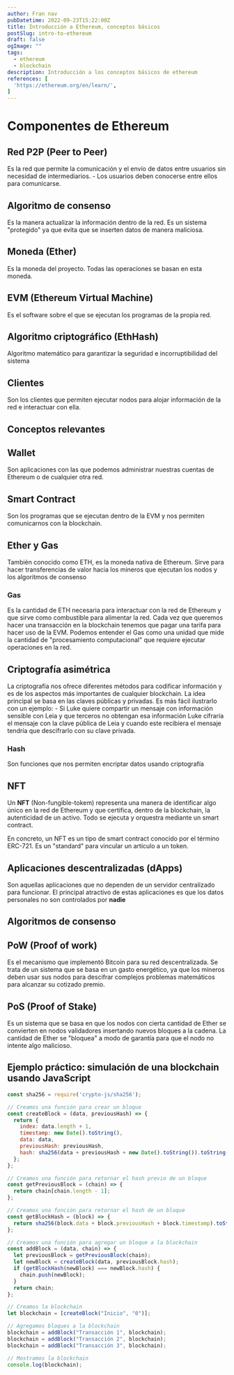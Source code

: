 ```yaml
---
author: Fran nav
pubDatetime: 2022-09-23T15:22:00Z
title: Introducción a Ethereum, conceptos básicos
postSlug: intro-to-ethereum
draft: false
ogImage: ""
tags:
  - ethereum
  - blockchain
description: Introducción a los conceptos básicos de ethereum
references: [
  'https://ethereum.org/en/learn/',
]
---
```


# Componentes de Ethereum

## **Red P2P** (Peer to Peer)

Es la red que permite la comunicación y el envío de datos entre usuarios sin necesidad de intermediarios. 
	- Los usuarios deben conocerse entre ellos para comunicarse.

## **Algoritmo de consenso**

Es la manera actualizar la información dentro de la red. Es un sistema "protegido" ya que evita que se inserten datos de manera maliciosa.
##  **Moneda** (Ether)

Es la moneda del proyecto. Todas las operaciones se basan en esta moneda.
## **EVM** (Ethereum Virtual Machine)

Es el software sobre el que se ejecutan los programas de la propia red.
## **Algoritmo criptográfico** (EthHash)

Algoritmo matemático para garantizar la seguridad e incorruptibilidad del sistema

## **Clientes**

Son los clientes que permiten ejecutar nodos para alojar información de la red e interactuar con ella.

## Conceptos relevantes

## **Wallet**

Son aplicaciones con las que podemos administrar nuestras cuentas de Ethereum o de cualquier otra red.
## **Smart Contract**

Son los programas que se ejecutan dentro de la EVM y nos permiten comunicarnos con la blockchain.

## Ether y Gas

También conocido como ETH, es la moneda nativa de Ethereum. Sirve para hacer transferencias de valor hacia los mineros que ejecutan los nodos y los algoritmos de consenso

### Gas

Es la cantidad de ETH necesaria para interactuar con la red de Ethereum y que sirve como combustible para alimentar la red. Cada vez que queremos hacer una transacción en la blockchain tenemos que pagar una tarifa para hacer uso de la EVM. 
Podemos entender el Gas como una unidad que mide la cantidad de "procesamiento computacional" que requiere ejecutar operaciones en la red.

## Criptografía asimétrica

La criptografía nos ofrece diferentes métodos para codificar información y es de los aspectos más importantes de cualquier blockchain.
La idea principal se basa en las claves públicas y privadas.
Es más fácil ilustrarlo con un ejemplo:
	- Si Luke quiere compartir un mensaje con información sensible con Leia y que terceros no obtengan esa información Luke cifraría el mensaje con la clave pública de Leia y cuando este recibiera el mensaje tendría que descifrarlo con su clave privada.

### Hash

Son funciones que nos permiten encriptar datos usando criptografía

## NFT

Un **NFT** (Non-fungible-tokem) representa una manera de identificar algo único en la red de Ethereum y que certifica, dentro de la blockchain, la autenticidad de un activo. Todo se ejecuta y orquestra mediante un smart contract.

En concreto, un NFT es un tipo de smart contract conocido por el término ERC-721. Es un "standard" para vincular un artículo a un token.

## Aplicaciones descentralizadas (dApps)

Son aquellas aplicaciones que no dependen de un servidor centralizado para funcionar. El principal atractivo de estas aplicaciones es que los datos personales no son controlados por **nadie** 

## Algoritmos de consenso

## PoW (Proof of work)

Es el mecanismo que implementó Bitcoin para su red descentralizada. Se trata de un sistema que se basa en un gasto energético, ya que los mineros deben usar sus nodos para descifrar complejos problemas matemáticos para alcanzar su cotizado premio.

## PoS (Proof of Stake)

Es un sistema que se basa en que los nodos con cierta cantidad de Ether se convierten en nodos validadores insertando nuevos bloques a la cadena.
La cantidad de Ether se "bloquea" a modo de garantía para que el nodo no intente algo malicioso.


## Ejemplo práctico: simulación de una blockchain usando JavaScript

```js
const sha256 = require('crypto-js/sha256');

// Creamos una función para crear un bloque
const createBlock = (data, previousHash) => {
  return {
    index: data.length + 1,
    timestamp: new Date().toString(),
    data: data,
    previousHash: previousHash,
    hash: sha256(data + previousHash + new Date().toString()).toString()
  };
};

// Creamos una función para retornar el hash previo de un bloque
const getPreviousBlock = (chain) => {
  return chain[chain.length - 1];
};

// Creamos una función para retornar el hash de un bloque
const getBlockHash = (block) => {
  return sha256(block.data + block.previousHash + block.timestamp).toString();
};

// Creamos una función para agregar un bloque a la blockchain
const addBlock = (data, chain) => {
  let previousBlock = getPreviousBlock(chain);
  let newBlock = createBlock(data, previousBlock.hash);
  if (getBlockHash(newBlock) === newBlock.hash) {
    chain.push(newBlock);
  }
  return chain;
};

// Creamos la blockchain
let blockchain = [createBlock("Inicio", "0")];

// Agregamos bloques a la blockchain
blockchain = addBlock("Transacción 1", blockchain);
blockchain = addBlock("Transacción 2", blockchain);
blockchain = addBlock("Transacción 3", blockchain);

// Mostramos la blockchain
console.log(blockchain);

```

